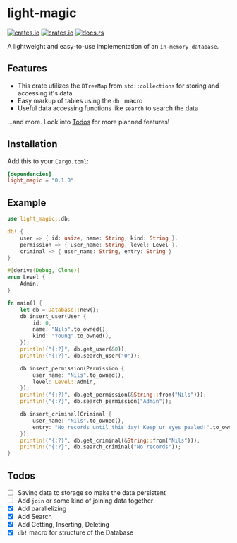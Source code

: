 # light-magic

[![crates.io](https://img.shields.io/crates/v/light-magic.svg)](https://crates.io/crates/light-magic)
[![crates.io](https://img.shields.io/crates/d/light-magic.svg)](https://crates.io/crates/light-magic)
[![docs.rs](https://docs.rs/light-magic/badge.svg)](https://docs.rs/light-magic)

A lightweight and easy-to-use implementation of an `in-memory database`.

## Features

- This crate utilizes the `BTreeMap` from `std::collections` for storing and accessing it's data.
- Easy markup of tables using the `db!` macro
- Useful data accessing functions like `search` to search the data

...and more. Look into [Todos](#todos) for more planned features!

## Installation

Add this to your `Cargo.toml`:

```toml
[dependencies]
light_magic = "0.1.0"
```

## Example

```rs
use light_magic::db;

db! {
    user => { id: usize, name: String, kind: String },
    permission => { user_name: String, level: Level },
    criminal => { user_name: String, entry: String }
}

#[derive(Debug, Clone)]
enum Level {
    Admin,
}

fn main() {
    let db = Database::new();
    db.insert_user(User {
        id: 0,
        name: "Nils".to_owned(),
        kind: "Young".to_owned(),
    });
    println!("{:?}", db.get_user(&0));
    println!("{:?}", db.search_user("0"));

    db.insert_permission(Permission {
        user_name: "Nils".to_owned(),
        level: Level::Admin,
    });
    println!("{:?}", db.get_permission(&String::from("Nils")));
    println!("{:?}", db.search_permission("Admin"));

    db.insert_criminal(Criminal {
        user_name: "Nils".to_owned(),
        entry: "No records until this day! Keep ur eyes pealed!".to_owned(),
    });
    println!("{:?}", db.get_criminal(&String::from("Nils")));
    println!("{:?}", db.search_criminal("No records"));
}
```

## Todos

- [ ] Saving data to storage so make the data persistent
- [ ] Add `join` or some kind of joining data together
- [x] Add parallelizing
- [x] Add Search
- [x] Add Getting, Inserting, Deleting
- [x] `db!` macro for structure of the Database
